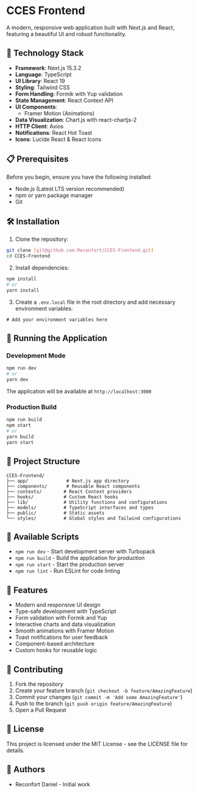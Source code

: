# CCES Frontend

A modern, responsive web application built with Next.js and React, featuring a beautiful UI and robust functionality.

## 🚀 Technology Stack

- **Framework**: Next.js 15.3.2
- **Language**: TypeScript
- **UI Library**: React 19
- **Styling**: Tailwind CSS
- **Form Handling**: Formik with Yup validation
- **State Management**: React Context API
- **UI Components**: 
  - Framer Motion (Animations)
- **Data Visualization**: Chart.js with react-chartjs-2
- **HTTP Client**: Axios
- **Notifications**: React Hot Toast
- **Icons**: Lucide React & React Icons

## 📋 Prerequisites

Before you begin, ensure you have the following installed:
- Node.js (Latest LTS version recommended)
- npm or yarn package manager
- Git

## 🛠️ Installation

1. Clone the repository:
```bash
git clone [git@github.com:Reconfort/CCES-Frontend.git]
cd CCES-Frontend
```

2. Install dependencies:
```bash
npm install
# or
yarn install
```

3. Create a `.env.local` file in the root directory and add necessary environment variables:
```env
# Add your environment variables here
```

## 🚀 Running the Application

### Development Mode
```bash
npm run dev
# or
yarn dev
```
The application will be available at `http://localhost:3000`

### Production Build
```bash
npm run build
npm start
# or
yarn build
yarn start
```

## 📁 Project Structure

```
CCES-Frontend/
├── app/              # Next.js app directory
├── components/       # Reusable React components
├── contexts/        # React Context providers
├── hooks/           # Custom React hooks
├── lib/             # Utility functions and configurations
├── models/          # TypeScript interfaces and types
├── public/          # Static assets
└── styles/          # Global styles and Tailwind configurations
```

## 🧪 Available Scripts

- `npm run dev` - Start development server with Turbopack
- `npm run build` - Build the application for production
- `npm run start` - Start the production server
- `npm run lint` - Run ESLint for code linting

## 🎨 Features

- Modern and responsive UI design
- Type-safe development with TypeScript
- Form validation with Formik and Yup
- Interactive charts and data visualization
- Smooth animations with Framer Motion
- Toast notifications for user feedback
- Component-based architecture
- Custom hooks for reusable logic

## 🤝 Contributing

1. Fork the repository
2. Create your feature branch (`git checkout -b feature/AmazingFeature`)
3. Commit your changes (`git commit -m 'Add some AmazingFeature'`)
4. Push to the branch (`git push origin feature/AmazingFeature`)
5. Open a Pull Request

## 📝 License

This project is licensed under the MIT License - see the LICENSE file for details.

## 👥 Authors

- Reconfort Daniel - Initial work

